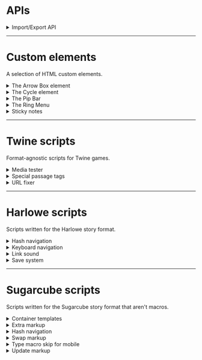 # APIs

<details>
<summary>Import/Export API</summary>

Save or load arbitrary data as files.

[Import/Export API](apis/import-export)

</details>

***

# Custom elements

A selection of HTML custom elements.

<details>
<summary>The Arrow Box element</summary>

A type of input element that can be cycled in various ways.

[Arrow element](custom-elements/arrow-box)

</details>

<details>
<summary>The Cycle element</summary>

An element which automatically cycles between its children.

[Cycle element](custom-elements/cycle-element)

</details>


<details>
<summary>The Pip Bar</summary>

Customizable stat bars, meant for ASCII displays.

[Pip Bar](custom-elements/pip-bar)

</details>

<details>
<summary>The Ring Menu</summary>

An element which orders its children into a ring.

[Ring menu](custom-elements/ring-menu)

</details>

<details>
<summary>Sticky notes</summary>

A sticky note custom element, click to unstick.

[Sticky notes](custom-elements/sticky-notes)

</details>


***

# Twine scripts

Format-agnostic scripts for Twine games.

<details>
<summary>Media tester</summary>

A script to test asset availability in Twine games.

[Media tester](twine-scripts/media-tester)

</details>

<details>
<summary>Special passage tags</summary>

Enable `script` and `style` passages in Twine 2.

[Special tags](twine-scripts/special-passage-tags)

</details>

<details>
<summary>URL fixer</summary>

Properly localize URLs when using Twine's `Play/Test` feature to launch the game.

[URL fixer](twine-scripts/url-fixer)

</details>

***

# Harlowe scripts

Scripts written for the Harlowe story format.

<details>
   <summary>Hash navigation</summary>

   Enables linking to passages inside the story via the URL's hash value.

   [Hash navigation](harlowe-scripts/hash-navigation)

</details>

<details>
   <summary>Keyboard navigation</summary>

   Automatically binds shortcuts to interactive elements, enabling keyboard-only navigation.

   [Keyboard navigation](harlowe-scripts/key-nav)

</details>

<details>
   <summary>Link sound</summary>

   Define a sound effect for every link in a story.

   [Link sound](harlowe-scripts/link-sound)

</details>

<details>
   <summary>Save system</summary>

   Functions that enable save to and loading from file in Harlowe.

   [Save system](harlowe-scripts/save-system)

</details>

***

# Sugarcube scripts

Scripts written for the Sugarcube story format that aren't macros.

<details>
   <summary>Container templates</summary>

   A variation on Sugarcube templates that supports user-supplied contents: `?(templateName: ...contents...)`.

   [Container templates](sugarcube-scripts/container-template-markup)
</details>

<details>
   <summary>Extra markup</summary>

   Adds additional functionalities to the link markup.

   [Extra markup](sugarcube-scripts/extra-markup)

</details>

<details>
   <summary>Hash navigation</summary>

   Enables linking to passages inside the story via the URL's hash value.

   [Hash navigation](sugarcube-scripts/hash-navigation)

</details>

<details>
   <summary>Swap markup</summary>

   An easy way to output random content with minimal markup: `(a|b|c|d)`.

   [Swap markup](sugarcube-scripts/swap-markup)

</details>

<details>
   <summary>Type macro skip for mobile</summary>

   A way to skip the `<<type>>` animation on mobile devices.

   [Type skip](sugarcube-scripts/mobile-type-skip)

</details>

<details>
   <summary>Update markup</summary>

   Print a variable and automatically update the displayed value when it changes using `{{$myVariable}}`.

   [Update markup](sugarcube-scripts/update-markup)

</details>